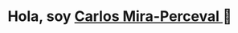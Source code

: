 <div align="center">
<h1 align ="center"> Hola, soy <a href= "https://www.linkedin.com/in/carlos-mira-perceval-477182101/"> Carlos Mira-Perceval </a>👋</h1>
</div>

<!--
**carolus1997/carolus1997** is a ✨ _special_ ✨ repository because its `README.md` (this file) appears on your GitHub profile.

Here are some ideas to get you started:

- 🔭 I’m currently working on ...
- 🌱 I’m currently learning ...
- 👯 I’m looking to collaborate on ...
- 🤔 I’m looking for help with ...
- 💬 Ask me about ...
- 📫 How to reach me: ...
- 😄 Pronouns: ...
- ⚡ Fun fact: ...
-->
